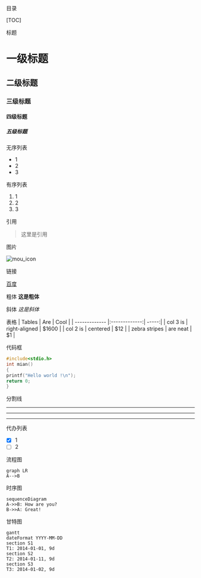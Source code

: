 目录

[TOC]

标题
# 一级标题
## 二级标题
### 三级标题
#### 四级标题
##### 五级标题
无序列表
* 1
* 2
* 3

有序列表
1. 1
2. 2
3. 3

引用
>这里是引用

图片

![mou_icon](http://mouapp.com/Mou_128.png)

链接

[百度](www.baidu.com)

粗体
**这是粗体**

斜体
*这是斜体*

表格
| Tables        | Are           | Cool  |
| ------------- |:-------------:| -----:|
| col 3 is      | right-aligned | $1600 |
| col 2 is      | centered      |   $12 |
| zebra stripes | are neat      |    $1 |

代码框
```C
#include<stdio.h>
int mian()
{
printf("Hello world !\n");
return 0;
}
````
分割线
***
---
___

代办列表
- [x] 1
- [ ] 2

流程图

```
graph LR
A-->B
```

时序图

```
sequenceDiagram
A->>B: How are you?
B->>A: Great!
```
甘特图

```
gantt
dateFormat YYYY-MM-DD
section S1
T1: 2014-01-01, 9d
section S2
T2: 2014-01-11, 9d
section S3
T3: 2014-01-02, 9d
```
